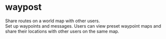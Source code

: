 # waypost
Share routes on a world map with other users.  
Set up waypoints and messages. 
Users can view preset waypoint maps and share their locations with other users on the same map.
